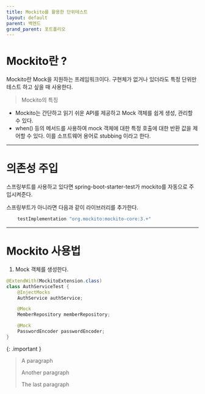 ```yaml
---
title: Mockito를 활용한 단위테스트
layout: default
parent: 백엔드
grand_parent: 포트폴리오
---
```


# Mockito란 ?

Mockito란 Mock을 지원하는 프레임워크이다. 구현체가 없거나 있더라도 특정 단위만 테스트 하고 싶을 때 사용한다.

> Mockito의 특징

- Mockito는 간단하고 읽기 쉬운 API를 제공하고 Mock 객체를 쉽게 생성, 관리할 수 있다.
- when() 등의 메서드를 사용하여 mock 객체에 대한 특정 호출에 대한 반환 값을 제어할 수 있다. 이를 소프트웨어 용어로 stubbing 이라고 한다.

----  
# 의존성 주입

스프링부트를 사용하고 있다면 spring-boot-starter-test가 mockito를 자동으로 주입시켜준다.  
  
스프링부트가 아니라면 다음과 같이 라이브러리를 추가한다.

```gradle
    testImplementation "org.mockito:mockito-core:3.+"
```
  
----
  
# Mockito 사용법

1. Mock 객체를 생성한다.
  
```java
@ExtendWith(MockitoExtension.class)
class AuthServiceTest {
    @InjectMocks
    AuthService authService;

    @Mock
    MemberRepository memberRepository;

    @Mock
    PasswordEncoder passwordEncoder;
}
```

{: .important }
> A paragraph
>
> Another paragraph
>
> The last paragraph